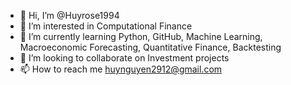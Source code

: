 - 👋 Hi, I’m @Huyrose1994
- 👀 I’m interested in Computational Finance
- 🌱 I’m currently learning Python, GitHub, Machine Learning, Macroeconomic Forecasting, Quantitative Finance, Backtesting
- 💞️ I’m looking to collaborate on Investment projects
- 📫 How to reach me huynguyen2912@gmail.com

<!---
Huyrose1994/Huyrose1994 is a ✨ special ✨ repository because its `README.md` (this file) appears on your GitHub profile.
You can click the Preview link to take a look at your changes.
--->
